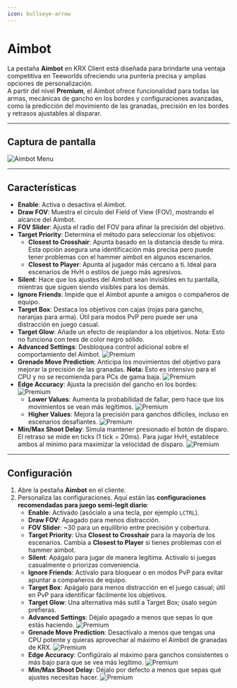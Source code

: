 ```yaml
---
icon: bullseye-arrow
---
```


# Aimbot

La pestaña **Aimbot** en KRX Client está diseñada para brindarte una ventaja competitiva en Teeworlds ofreciendo una puntería precisa y amplias opciones de personalización.  
A partir del nivel **Premium**, el Aimbot ofrece funcionalidad para todas las armas, mecánicas de gancho en los bordes y configuraciones avanzadas, como la predicción del movimiento de las granadas, precisión en los bordes y retrasos ajustables al disparar.

---

## **Captura de pantalla**
![Aimbot Menu](https://raw.githubusercontent.com/Krixx1337/krxclient-docs/refs/heads/main/images/aimbot-menu.png)

---

## **Características**

- **Enable**: Activa o desactiva el Aimbot.
- **Draw FOV**: Muestra el círculo del Field of View (FOV), mostrando el alcance del Aimbot.
- **FOV Slider**: Ajusta el radio del FOV para afinar la precisión del objetivo.
- **Target Priority**: Determina el método para seleccionar los objetivos:
  - **Closest to Crosshair**: Apunta basado en la distancia desde tu mira. Esta opción asegura una identificación más precisa pero puede tener problemas con el hammer aimbot en algunos escenarios.
  - **Closest to Player**: Apunta al jugador más cercano a ti. Ideal para escenarios de HvH o estilos de juego más agresivos.
- **Silent**: Hace que los ajustes del Aimbot sean invisibles en tu pantalla, mientras que siguen siendo visibles para los demás.
- **Ignore Friends**: Impide que el Aimbot apunte a amigos o compañeros de equipo.
- **Target Box**: Destaca los objetivos con cajas (rojas para gancho, naranjas para arma). Útil para modos PvP pero puede ser una distracción en juego casual.
- **Target Glow**: Añade un efecto de resplandor a los objetivos. Nota: Esto no funciona con tees de color negro sólido.
- **Advanced Settings**: Desbloquea control adicional sobre el comportamiento del Aimbot. ![Premium](https://img.shields.io/badge/Premium-%23ffba00?style=flat-square)
- **Grenade Move Prediction**: Anticipa los movimientos del objetivo para mejorar la precisión de las granadas. **Nota:** Esto es intensivo para el CPU y no se recomienda para PCs de gama baja. ![Premium](https://img.shields.io/badge/Premium-%23ffba00?style=flat-square)
- **Edge Accuracy**: Ajusta la precisión del gancho en los bordes: ![Premium](https://img.shields.io/badge/Premium-%23ffba00?style=flat-square)
  - **Lower Values**: Aumenta la probabilidad de fallar, pero hace que los movimientos se vean más legítimos. ![Premium](https://img.shields.io/badge/Premium-%23ffba00?style=flat-square)
  - **Higher Values**: Mejora la precisión para ganchos difíciles, incluso en escenarios desafiantes. ![Premium](https://img.shields.io/badge/Premium-%23ffba00?style=flat-square)
- **Min/Max Shoot Delay**: Simula mantener presionado el botón de disparo. El retraso se mide en ticks (1 tick = 20ms). Para jugar HvH, establece ambos al mínimo para maximizar la velocidad de disparo. ![Premium](https://img.shields.io/badge/Premium-%23ffba00?style=flat-square)

---

## **Configuración**

1. Abre la pestaña **Aimbot** en el cliente.
2. Personaliza las configuraciones. Aquí están las **configuraciones recomendadas para juego semi-legit diario**:
   - **Enable**: Activado (asócialo a una tecla, por ejemplo `LCTRL`).
   - **Draw FOV**: Apagado para menos distracción.
   - **FOV Slider**: ~30 para un equilibrio entre precisión y cobertura.
   - **Target Priority**: Usa **Closest to Crosshair** para la mayoría de los escenarios. Cambia a **Closest to Player** si tienes problemas con el hammer aimbot.
   - **Silent**: Apágalo para jugar de manera legítima. Actívalo si juegas casualmente o priorizas conveniencia.
   - **Ignore Friends**: Actívalo para bloquear o en modos PvP para evitar apuntar a compañeros de equipo.
   - **Target Box**: Apágalo para menos distracción en el juego casual; útil en PvP para identificar fácilmente los objetivos.
   - **Target Glow**: Una alternativa más sutil a Target Box; úsalo según prefieras.
   - **Advanced Settings**: Déjalo apagado a menos que sepas lo que estás haciendo. ![Premium](https://img.shields.io/badge/Premium-%23ffba00?style=flat-square)
   - **Grenade Move Prediction**: Desactívalo a menos que tengas una CPU potente y quieras aprovechar al máximo el Aimbot de granadas de KRX. ![Premium](https://img.shields.io/badge/Premium-%23ffba00?style=flat-square)
   - **Edge Accuracy**: Configúralo al máximo para ganchos consistentes o más bajo para que se vea más legítimo. ![Premium](https://img.shields.io/badge/Premium-%23ffba00?style=flat-square)
   - **Min/Max Shoot Delay**: Déjalo por defecto a menos que sepas qué ajustes necesitas hacer. ![Premium](https://img.shields.io/badge/Premium-%23ffba00?style=flat-square)
